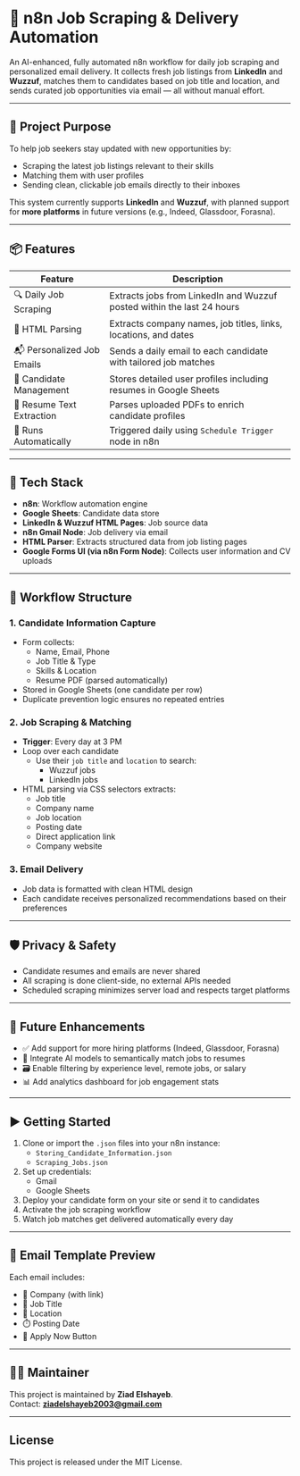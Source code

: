 # 💼 n8n Job Scraping & Delivery Automation

An AI-enhanced, fully automated n8n workflow for daily job scraping and personalized email delivery. It collects fresh job listings from **LinkedIn** and **Wuzzuf**, matches them to candidates based on job title and location, and sends curated job opportunities via email — all without manual effort.

---

## 🚀 Project Purpose

To help job seekers stay updated with new opportunities by:

- Scraping the latest job listings relevant to their skills
- Matching them with user profiles
- Sending clean, clickable job emails directly to their inboxes

This system currently supports **LinkedIn** and **Wuzzuf**, with planned support for **more platforms** in future versions (e.g., Indeed, Glassdoor, Forasna).

---

## 📦 Features

| Feature | Description |
|--------|-------------|
| 🔍 Daily Job Scraping | Extracts jobs from LinkedIn and Wuzzuf posted within the last 24 hours |
| 🔎 HTML Parsing | Extracts company names, job titles, links, locations, and dates |
| 📬 Personalized Job Emails | Sends a daily email to each candidate with tailored job matches |
| 📄 Candidate Management | Stores detailed user profiles including resumes in Google Sheets |
| 📁 Resume Text Extraction | Parses uploaded PDFs to enrich candidate profiles |
| 🔁 Runs Automatically | Triggered daily using `Schedule Trigger` node in n8n |

---

## 🔧 Tech Stack

- **n8n**: Workflow automation engine
- **Google Sheets**: Candidate data store
- **LinkedIn & Wuzzuf HTML Pages**: Job source data
- **n8n Gmail Node**: Job delivery via email
- **HTML Parser**: Extracts structured data from job listing pages
- **Google Forms UI (via n8n Form Node)**: Collects user information and CV uploads

---

## 🧠 Workflow Structure

### 1. Candidate Information Capture

- Form collects:
  - Name, Email, Phone
  - Job Title & Type
  - Skills & Location
  - Resume PDF (parsed automatically)
- Stored in Google Sheets (one candidate per row)
- Duplicate prevention logic ensures no repeated entries

### 2. Job Scraping & Matching

- **Trigger**: Every day at 3 PM
- Loop over each candidate
  - Use their `job title` and `location` to search:
    - Wuzzuf jobs
    - LinkedIn jobs
- HTML parsing via CSS selectors extracts:
  - Job title
  - Company name
  - Job location
  - Posting date
  - Direct application link
  - Company website

### 3. Email Delivery

- Job data is formatted with clean HTML design
- Each candidate receives personalized recommendations based on their preferences

---

## 🛡️ Privacy & Safety

- Candidate resumes and emails are never shared
- All scraping is done client-side, no external APIs needed
- Scheduled scraping minimizes server load and respects target platforms

---

## 🔮 Future Enhancements

- ✅ Add support for more hiring platforms (Indeed, Glassdoor, Forasna)
- 🧠 Integrate AI models to semantically match jobs to resumes
- 🗃️ Enable filtering by experience level, remote jobs, or salary
- 📊 Add analytics dashboard for job engagement stats

---

## ▶️ Getting Started

1. Clone or import the `.json` files into your n8n instance:
   - `Storing_Candidate_Information.json`
   - `Scraping_Jobs.json`
2. Set up credentials:
   - Gmail
   - Google Sheets
3. Deploy your candidate form on your site or send it to candidates
4. Activate the job scraping workflow
5. Watch job matches get delivered automatically every day

---

## 📧 Email Template Preview

Each email includes:

- 🏢 Company (with link)
- 💼 Job Title
- 📍 Location
- ⏱️ Posting Date
- 🔗 Apply Now Button

---

## 👨‍💻 Maintainer

This project is maintained by **Ziad Elshayeb**.  
Contact: **ziadelshayeb2003@gmail.com**

---

## License

This project is released under the MIT License.
